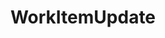 ---
optionsClassName: WorkItemUpdateConfig
optionsClassFullName: MigrationTools._EngineV1.Configuration.Processing.WorkItemUpdateConfig
configurationSamples:
- name: default
  description: 
  code: >-
    {
      "$type": "WorkItemUpdateConfig",
      "Enabled": false,
      "WhatIf": false,
      "WIQLQueryBit": "AND [TfsMigrationTool.ReflectedWorkItemId] = '' AND  [Microsoft.VSTS.Common.ClosedDate] = '' AND [System.WorkItemType] IN ('Shared Steps', 'Shared Parameter', 'Test Case', 'Requirement', 'Task', 'User Story', 'Bug')",
      "WIQLOrderBit": null,
      "WorkItemIDs": null,
      "FilterWorkItemsThatAlreadyExistInTarget": false,
      "PauseAfterEachWorkItem": false,
      "WorkItemCreateRetryLimit": 0
    }
  sampleFor: MigrationTools._EngineV1.Configuration.Processing.WorkItemUpdateConfig
description: This processor allows you to make changes in place where we load from teh Target and update the Target. This is used for bulk updates with the most common reason being a process template change.
className: WorkItemUpdate
typeName: Processors
architecture: v1
options:
- parameterName: Enabled
  type: Boolean
  description: missng XML code comments
  defaultValue: missng XML code comments
- parameterName: FilterWorkItemsThatAlreadyExistInTarget
  type: Boolean
  description: This loads all of the work items already saved to the Target and removes them from the Source work item list prior to commencing the run. While this may take some time in large data sets it reduces the time of the overall migration significantly if you need to restart.
  defaultValue: true
- parameterName: PauseAfterEachWorkItem
  type: Boolean
  description: Pause after each work item is migrated
  defaultValue: false
- parameterName: WhatIf
  type: Boolean
  description: missng XML code comments
  defaultValue: missng XML code comments
- parameterName: WIQLOrderBit
  type: String
  description: A work item query to affect the order in which the work items are migrated. Don't leave this empty.
  defaultValue: '[System.ChangedDate] desc'
- parameterName: WIQLQueryBit
  type: String
  description: A work item query based on WIQL to select only important work items. To migrate all leave this empty. See [WIQL Query Bits](#wiql-query-bits)
  defaultValue: AND  [Microsoft.VSTS.Common.ClosedDate] = '' AND [System.WorkItemType] NOT IN ('Test Suite', 'Test Plan','Shared Steps','Shared Parameter','Feedback Request')
- parameterName: WorkItemCreateRetryLimit
  type: Int32
  description: '**beta** If set to a number greater than 0 work items that fail to save will retry after a number of seconds equal to the retry count. This allows for periodic network glitches not to end the process.'
  defaultValue: 5
- parameterName: WorkItemIDs
  type: IList
  description: A list of work items to import
  defaultValue: '[]'
status: missng XML code comments
processingTarget: WorkItem
classFile: /src/VstsSyncMigrator.Core/Execution/ProcessingContext/WorkItemUpdate.cs
optionsClassFile: /src/MigrationTools/_EngineV1/Configuration/Processing/WorkItemUpdateConfig.cs

redirectFrom: []
layout: reference
toc: true
permalink: /Reference/v1/Processors/WorkItemUpdate/
title: WorkItemUpdate
categories:
- Processors
- v1
topics:
- topic: notes
  path: ../../../../../docs/Reference/v1/Processors/WorkItemUpdate-notes.md
  exists: false
  markdown: ''
- topic: introduction
  path: ../../../../../docs/Reference/v1/Processors/WorkItemUpdate-introduction.md
  exists: false
  markdown: ''

---